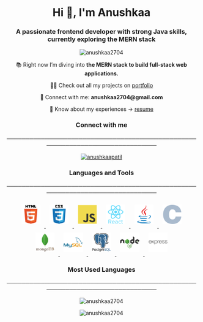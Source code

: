 <div align="center">

  <h1>Hi 👋, I'm Anushkaa</h1>
  

  <h3>A passionate frontend developer with strong Java skills, currently exploring the MERN stack</h3>

  <p>
    <img src="https://komarev.com/ghpvc/?username=anushkaa2704&label=Profile%20views&color=0e75b6&style=flat" alt="anushkaa2704" />
  </p>

  <p>📚 Right now I’m diving into <strong>the MERN stack to build full-stack web applications.</strong></p>

  <p>👨‍💻 Check out all my projects on 
    <a href="https://portfolio-azure-six-62.vercel.app/">portfolio</a>
  </p>

  <p>💬 Connect with me: <strong>anushkaa2704@gmail.com</strong></p>

  <p>📄 Know about my experiences → 
    <a href="[https://drive.google.com/file/d/1Ype_CmcHnroY2LVRAofEi6ThXqWH_XYW/view?usp=sharing](https://drive.google.com/drive/folders/1bH8i1K4ne_pLMFXQpOqVR3U-bJFEcEt3)">resume</a>
  </p>

### Connect with me
───────────────────────────────────────────────────────────────────────────────

  <p>
    <a href="https://linkedin.com/in/anushkaapatil" target="blank">
      <img src="https://raw.githubusercontent.com/rahuldkjain/github-profile-readme-generator/master/src/images/icons/Social/linked-in-alt.svg" alt="anushkaapatil" height="40" width="40" style="margin: 0 15px;"/>
    </a>
  </p>

  ### Languages and Tools
  ───────────────────────────────────────────────────────────────────────────────

  <p>
    <a href="https://www.w3.org/html/" target="_blank" rel="noreferrer">
      <img src="https://raw.githubusercontent.com/devicons/devicon/master/icons/html5/html5-original-wordmark.svg" alt="html5" width="50" height="50" style="margin: 10px;"/>
    </a>
    <a href="https://www.w3schools.com/css/" target="_blank" rel="noreferrer">
      <img src="https://raw.githubusercontent.com/devicons/devicon/master/icons/css3/css3-original-wordmark.svg" alt="css3" width="50" height="50" style="margin: 10px;"/>
    </a>
    <a href="https://developer.mozilla.org/en-US/docs/Web/JavaScript" target="_blank" rel="noreferrer">
      <img src="https://raw.githubusercontent.com/devicons/devicon/master/icons/javascript/javascript-original.svg" alt="javascript" width="50" height="50" style="margin: 10px;"/>
    </a>
    <a href="https://reactjs.org/" target="_blank" rel="noreferrer">
      <img src="https://raw.githubusercontent.com/devicons/devicon/master/icons/react/react-original-wordmark.svg" alt="react" width="50" height="50" style="margin: 10px;"/>
    </a>
    <a href="https://www.java.com" target="_blank" rel="noreferrer">
      <img src="https://raw.githubusercontent.com/devicons/devicon/master/icons/java/java-original.svg" alt="java" width="50" height="50" style="margin: 10px;"/>
    </a>
    <a href="https://www.cprogramming.com/" target="_blank" rel="noreferrer">
      <img src="https://raw.githubusercontent.com/devicons/devicon/master/icons/c/c-original.svg" alt="c" width="50" height="50" style="margin: 10px;"/>
    </a>
    <a href="https://www.mongodb.com/" target="_blank" rel="noreferrer">
      <img src="https://raw.githubusercontent.com/devicons/devicon/master/icons/mongodb/mongodb-original-wordmark.svg" alt="mongodb" width="50" height="50" style="margin: 10px;"/>
    </a>
    <a href="https://www.mysql.com/" target="_blank" rel="noreferrer">
      <img src="https://raw.githubusercontent.com/devicons/devicon/master/icons/mysql/mysql-original-wordmark.svg" alt="mysql" width="50" height="50" style="margin: 10px;"/>
    </a>
    <a href="https://www.postgresql.org" target="_blank" rel="noreferrer">
      <img src="https://raw.githubusercontent.com/devicons/devicon/master/icons/postgresql/postgresql-original-wordmark.svg" alt="postgresql" width="50" height="50" style="margin: 10px;"/>
    </a>
    <a href="https://nodejs.org" target="_blank" rel="noreferrer">
      <img src="https://raw.githubusercontent.com/devicons/devicon/master/icons/nodejs/nodejs-original-wordmark.svg" alt="nodejs" width="50" height="50" style="margin: 10px;"/>
    </a>
    <a href="https://expressjs.com" target="_blank" rel="noreferrer">
      <img src="https://raw.githubusercontent.com/devicons/devicon/master/icons/express/express-original-wordmark.svg" alt="express" width="50" height="50" style="margin: 10px;"/>
    </a>
  </p>

  ### Most Used Languages
  ───────────────────────────────────────────────────────────────────────────────

  <p>
    <img src="https://github-readme-stats.vercel.app/api/top-langs?username=anushkaa2704&show_icons=true&locale=en&layout=compact" alt="anushkaa2704" />
  </p>

  <p>
    <img src="https://github-readme-streak-stats.herokuapp.com/?user=anushkaa2704&" alt="anushkaa2704" />
  </p>

</div>
